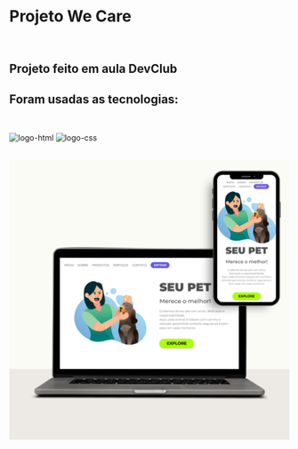 <h1>Projeto We Care</h1>
<br>
<h2>Projeto feito em aula DevClub</h2>
<h2>Foram usadas as tecnologias:</h2>
<br>
<p><img src="https://cdn.jsdelivr.net/gh/devicons/devicon@latest/icons/html5/html5-original.svg" alt="logo-html" width="40px" />
<img src="https://cdn.jsdelivr.net/gh/devicons/devicon@latest/icons/css3/css3-original.svg" alt="logo-css" width="40px" /></p>
<br>

<img src="https://github.com/eduardocvaliente/Projeto-Seu-Pet/blob/main/img/Minimalist%20Website%20Launch%20Computer%20Mockup%20Instagram%20Post.png?raw=true" alt="image-mockup" />
